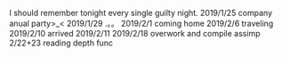 I should remember tonight every single guilty night.
2019/1/25 company anual party>_<
2019/1/29 .。。
2019/2/1 coming home
2019/2/6 traveling
2019/2/10 arrived
2019/2/11
2019/2/18 overwork and compile assimp
2/22+23 reading depth func
